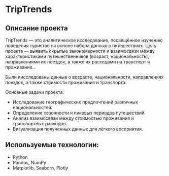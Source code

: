 # TripTrends
## Описание проекта
TripTrends — это аналитическое исследование, посвящённое изучению поведения туристов на основе набора данных о путешествиях. Цель проекта — выявить скрытые закономерности и взаимосвязи между характеристиками путешественников (возраст, национальность), направлениями их поездок, а также их расходами на транспорт и проживание.. 

Были иисследованы данные о возрасте, национальности, направлениях поездок, а также стоимости проживания и транспорта.

Основные задачи проекта:
- Исследование географических предпочтений различных национальностей.
- Определение сезонности и пиковых периодов путешествий.
- Анализ взаимосвязи между стоимостью проживания и транспортных расходов.
- Визуализация полученных данных для лёгкого восприятия.

## Используемые технологии:
- Python
- Pandas, NumPy
- Matplotlib, Seaborn, Plotly
